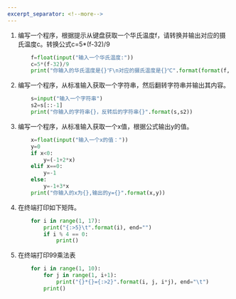 ```yaml
---
excerpt_separator: <!--more-->
---
```


<!--more-->


1. 编写一个程序，根据提示从键盘获取一个华氏温度f，请转换并输出对应的摄氏温度c。转换公式c=5*(f-32)/9  
    ``` python
        f=float(input("输入一个华氏温度:"))
        c=5*(f-32)/9
        print("你输入的华氏温度是{}℉\n对应的摄氏温度是{}℃".format(format(f, '.2f'),format(c, '.2f')))

    ```
2. 编写一个程序，从标准输入获取一个字符串，然后翻转字符串并输出其内容。    

    ``` python
        s=input("输入一个字符串")
        s2=s[::-1]
        print("你输入的字符串{}，反转后的字符串{}".format(s,s2))
    ```

3. 编写一个程序，从标准输入获取一个x值，根据公式输出y的值。

    ``` python
        x=float(input("输入一个x的值："))
        y=0
        if x<0:
            y=(-1+2*x)
        elif x==0:
            y=-1
        else:
            y=-1+3*x
        print("你输入的x为{},输出的y={}".format(x,y))

    ```

4. 在终端打印如下矩阵。

    ``` python
        for i in range(1, 17):
            print("{:>5}\t".format(i), end="")
            if i % 4 == 0:
                print()

    ```

5. 在终端打印99乘法表

    ``` python
        for i in range(1, 10):
            for j in range(1, i+1):
                print("{}*{}={:>2}".format(i, j, i*j), end="\t")
            print()
    ```

 

